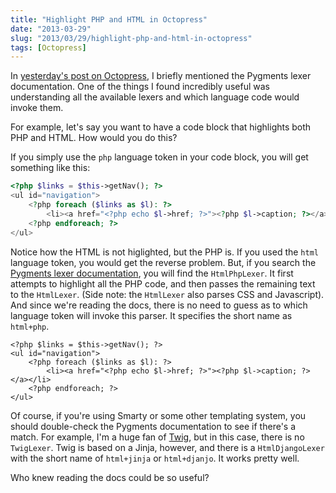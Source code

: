 ```yaml
---
title: "Highlight PHP and HTML in Octopress"
date: "2013-03-29"
slug: "2013/03/29/highlight-php-and-html-in-octopress"
tags: [Octopress]
---
```

In [yesterday's post on Octopress](http://www.joelclermont.com/2013/03/28/better-php-highlighting-in-octopress/), I briefly mentioned the Pygments lexer documentation. One of the things I found incredibly useful was understanding all the available lexers and which language code would invoke them.

For example, let's say you want to have a code block that highlights both PHP and HTML. How would you do this?

<!-- more -->
If you simply use the `php` language token in your code block, you will get something like this:

``` php
<?php $links = $this->getNav(); ?>
<ul id="navigation">
    <?php foreach ($links as $l): ?>
        <li><a href="<?php echo $l->href; ?>"><?php $l->caption; ?></a></li>
    <?php endforeach; ?>
</ul>
```

Notice how the HTML is not higlighted, but the PHP is. If you used the `html` language token, you would get the reverse problem. But, if you search the [Pygments lexer documentation](http://pygments.org/docs/lexers/), you will find the `HtmlPhpLexer`. It first attempts to highlight all the PHP code, and then passes the remaining text to the `HtmlLexer`. (Side note: the `HtmlLexer` also parses CSS and Javascript). And since we're reading the docs, there is no need to guess as to which language token will invoke this parser. It specifies the short name as `html+php`.

``` html+php
<?php $links = $this->getNav(); ?>
<ul id="navigation">
    <?php foreach ($links as $l): ?>
        <li><a href="<?php echo $l->href; ?>"><?php $l->caption; ?></a></li>
    <?php endforeach; ?>
</ul>
```

Of course, if you're using Smarty or some other templating system, you should double-check the Pygments documentation to see if there's a match. For example, I'm a huge fan of [Twig](http://twig.sensiolabs.org), but in this case, there is no `TwigLexer`. Twig is based on a Jinja, however, and there is a `HtmlDjangoLexer` with the short name of `html+jinja` or `html+djanjo`. It works pretty well.

Who knew reading the docs could be so useful?
